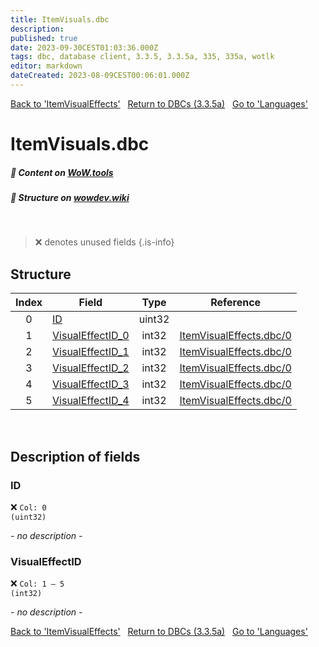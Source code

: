 ```yaml
---
title: ItemVisuals.dbc
description:
published: true
date: 2023-09-30CEST01:03:36.000Z
tags: dbc, database client, 3.3.5, 3.3.5a, 335, 335a, wotlk
editor: markdown
dateCreated: 2023-08-09CEST00:06:01.000Z
---
```

<a href="https://trinitycore.info/files/DBC/335/itemvisualeffects" class="mt-5 v-btn v-btn--depressed v-btn--flat v-btn--outlined theme--light v-size--default darkblue--text text--lighten-3"><span class="v-btn__content"><i aria-hidden="true" class="v-icon notranslate v-icon--left mdi mdi-arrow-left theme--light"></i><span>Back to 'ItemVisualEffects'</span></span></a>&nbsp;&nbsp;&nbsp;<a href="https://trinitycore.info/files/DBC/335/DBC" class="mt-5 v-btn v-btn--depressed v-btn--flat v-btn--outlined theme--light v-size--default darkblue--text text--lighten-3"><span class="v-btn__content"><i aria-hidden="true" class="v-icon notranslate v-icon--left mdi mdi-home-outline theme--light"></i><span>Return to DBCs (3.3.5a)</span></span></a>&nbsp;&nbsp;&nbsp;<a href="https://trinitycore.info/files/DBC/335/languages" class="mt-5 v-btn v-btn--depressed v-btn--flat v-btn--outlined theme--light v-size--default darkblue--text text--lighten-3"><span class="v-btn__content"><span>Go to 'Languages'</span><i aria-hidden="true" class="v-icon notranslate v-icon--right mdi mdi-arrow-right theme--light"></i></span></a>

# ItemVisuals.dbc
##### :open_book: Content on [WoW.tools](https://wow.tools/dbc/?dbc=itemvisuals&build=3.3.5.12340)
##### :pencil: Structure on [wowdev.wiki](https://wowdev.wiki/DB/ItemVisuals)
&nbsp;

> :x: denotes unused fields
{.is-info}


## Structure

| Index | Field | Type | Reference |
| :---: | --- | :---: | --- |
| 0 | [ID](#id) | uint32 |  |
| 1 | [VisualEffectID_0](#visualeffectid) | int32 | [ItemVisualEffects.dbc/0](/files/DBC/335/itemvisualeffects#id) |
| 2 | [VisualEffectID_1](#visualeffectid) | int32 | [ItemVisualEffects.dbc/0](/files/DBC/335/itemvisualeffects#id) |
| 3 | [VisualEffectID_2](#visualeffectid) | int32 | [ItemVisualEffects.dbc/0](/files/DBC/335/itemvisualeffects#id) |
| 4 | [VisualEffectID_3](#visualeffectid) | int32 | [ItemVisualEffects.dbc/0](/files/DBC/335/itemvisualeffects#id) |
| 5 | [VisualEffectID_4](#visualeffectid) | int32 | [ItemVisualEffects.dbc/0](/files/DBC/335/itemvisualeffects#id) |
&nbsp;
## Description of fields

### ID
:x: <code>Col: 0 (uint32)</code>

*- no description -*
&nbsp;

### VisualEffectID
:x: <code>Col: 1 &ndash; 5 (int32)</code>

*- no description -*
&nbsp;

<a href="https://trinitycore.info/files/DBC/335/itemvisualeffects" class="mt-5 v-btn v-btn--depressed v-btn--flat v-btn--outlined theme--light v-size--default darkblue--text text--lighten-3"><span class="v-btn__content"><i aria-hidden="true" class="v-icon notranslate v-icon--left mdi mdi-arrow-left theme--light"></i><span>Back to 'ItemVisualEffects'</span></span></a>&nbsp;&nbsp;&nbsp;<a href="https://trinitycore.info/files/DBC/335/DBC" class="mt-5 v-btn v-btn--depressed v-btn--flat v-btn--outlined theme--light v-size--default darkblue--text text--lighten-3"><span class="v-btn__content"><i aria-hidden="true" class="v-icon notranslate v-icon--left mdi mdi-home-outline theme--light"></i><span>Return to DBCs (3.3.5a)</span></span></a>&nbsp;&nbsp;&nbsp;<a href="https://trinitycore.info/files/DBC/335/languages" class="mt-5 v-btn v-btn--depressed v-btn--flat v-btn--outlined theme--light v-size--default darkblue--text text--lighten-3"><span class="v-btn__content"><span>Go to 'Languages'</span><i aria-hidden="true" class="v-icon notranslate v-icon--right mdi mdi-arrow-right theme--light"></i></span></a>
